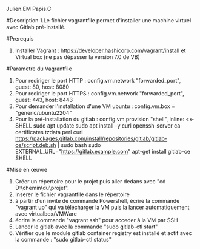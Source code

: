 Julien.EM Papis.C

#Description
1.Le fichier vagrantfile permet d'installer une machine virtuel avec Gitlab pré-installé.

#Prerequis
1.	Installer Vagrant : https://developer.hashicorp.com/vagrant/install et Virtual box (ne pas dépasser la version 7.0 de VB)

#Paramètre du Vagrantfile

1. Pour rediriger le port HTTP : config.vm.network "forwarded_port", guest: 80, host: 8080
2. Pour rediriger le port HTTPS :  config.vm.network "forwarded_port", guest: 443, host: 8443
3. Pour demander l'installation d'une VM ubuntu : config.vm.box = "generic/ubuntu2204"
4. Pour la pré-installation du gitlab :
  config.vm.provision "shell", inline: <<-SHELL
      sudo apt update
      sudo apt install -y curl openssh-server ca-certificates tzdata perl
      curl https://packages.gitlab.com/install/repositories/gitlab/gitlab-ce/script.deb.sh | sudo bash
      sudo EXTERNAL_URL="https://gitlab.example.com" apt-get install gitlab-ce
  SHELL 


#Mise en œuvre 
1.	Créer un répertoire pour le projet puis aller dedans avec "cd D:\chemin\du\projet".
2.	Inserer le fichier vagrantfile dans le répertoire
3.	à partir d'un invite de commande Powershell, écrire la commande "vagrant up" qui va télécharger la VM puis la lancer automatiquement avec virtualbox/VMWare 
4.	écrire la commande "vagrant ssh" pour acceder à la VM par SSH
5.	Lancer le gitlab avec la commande "sudo gitlab-ctl start"
6.	Vérifier que le module gitlab container registry est installé et actif avec la commande : "sudo gitlab-ctl status" 
